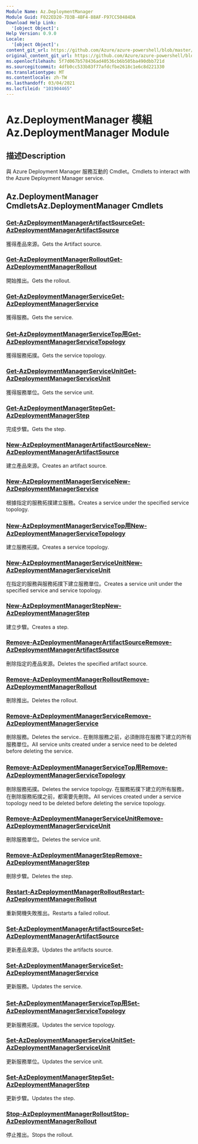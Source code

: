```yaml
---
Module Name: Az.DeploymentManager
Module Guid: F022ED20-7D3B-4BF4-88AF-F97CC50484DA
Download Help Link:
  '[object Object]': 
Help Version: 0.9.0
Locale:
  '[object Object]': 
content_git_url: https://github.com/Azure/azure-powershell/blob/master/src/DeploymentManager/DeploymentManager/help/Az.DeploymentManager.md
original_content_git_url: https://github.com/Azure/azure-powershell/blob/master/src/DeploymentManager/DeploymentManager/help/Az.DeploymentManager.md
ms.openlocfilehash: 5f7d067b578436ad40536cb6b505ba490dbb721d
ms.sourcegitcommit: 4dfb0cc533b83f77afdcfbe2618c1e6c8d221330
ms.translationtype: MT
ms.contentlocale: zh-TW
ms.lasthandoff: 03/04/2021
ms.locfileid: "101904465"
---
```

# <span data-ttu-id="c7057-101">Az.DeploymentManager 模組</span><span class="sxs-lookup"><span data-stu-id="c7057-101">Az.DeploymentManager Module</span></span>
## <span data-ttu-id="c7057-102">描述</span><span class="sxs-lookup"><span data-stu-id="c7057-102">Description</span></span>
<span data-ttu-id="c7057-103">與 Azure Deployment Manager 服務互動的 Cmdlet。</span><span class="sxs-lookup"><span data-stu-id="c7057-103">Cmdlets to interact with the Azure Deployment Manager service.</span></span>

## <span data-ttu-id="c7057-104">Az.DeploymentManager Cmdlets</span><span class="sxs-lookup"><span data-stu-id="c7057-104">Az.DeploymentManager Cmdlets</span></span>
### [<span data-ttu-id="c7057-105">Get-AzDeploymentManagerArtifactSource</span><span class="sxs-lookup"><span data-stu-id="c7057-105">Get-AzDeploymentManagerArtifactSource</span></span>](Get-AzDeploymentManagerArtifactSource.md)
<span data-ttu-id="c7057-106">獲得產品來源。</span><span class="sxs-lookup"><span data-stu-id="c7057-106">Gets the Artifact source.</span></span>

### [<span data-ttu-id="c7057-107">Get-AzDeploymentManagerRollout</span><span class="sxs-lookup"><span data-stu-id="c7057-107">Get-AzDeploymentManagerRollout</span></span>](Get-AzDeploymentManagerRollout.md)
<span data-ttu-id="c7057-108">開始推出。</span><span class="sxs-lookup"><span data-stu-id="c7057-108">Gets the rollout.</span></span>

### [<span data-ttu-id="c7057-109">Get-AzDeploymentManagerService</span><span class="sxs-lookup"><span data-stu-id="c7057-109">Get-AzDeploymentManagerService</span></span>](Get-AzDeploymentManagerService.md)
<span data-ttu-id="c7057-110">獲得服務。</span><span class="sxs-lookup"><span data-stu-id="c7057-110">Gets the service.</span></span>

### [<span data-ttu-id="c7057-111">Get-AzDeploymentManagerServiceTop用</span><span class="sxs-lookup"><span data-stu-id="c7057-111">Get-AzDeploymentManagerServiceTopology</span></span>](Get-AzDeploymentManagerServiceTopology.md)
<span data-ttu-id="c7057-112">獲得服務拓撲。</span><span class="sxs-lookup"><span data-stu-id="c7057-112">Gets the service topology.</span></span>

### [<span data-ttu-id="c7057-113">Get-AzDeploymentManagerServiceUnit</span><span class="sxs-lookup"><span data-stu-id="c7057-113">Get-AzDeploymentManagerServiceUnit</span></span>](Get-AzDeploymentManagerServiceUnit.md)
<span data-ttu-id="c7057-114">獲得服務單位。</span><span class="sxs-lookup"><span data-stu-id="c7057-114">Gets the service unit.</span></span>

### [<span data-ttu-id="c7057-115">Get-AzDeploymentManagerStep</span><span class="sxs-lookup"><span data-stu-id="c7057-115">Get-AzDeploymentManagerStep</span></span>](Get-AzDeploymentManagerStep.md)
<span data-ttu-id="c7057-116">完成步驟。</span><span class="sxs-lookup"><span data-stu-id="c7057-116">Gets the step.</span></span>

### [<span data-ttu-id="c7057-117">New-AzDeploymentManagerArtifactSource</span><span class="sxs-lookup"><span data-stu-id="c7057-117">New-AzDeploymentManagerArtifactSource</span></span>](New-AzDeploymentManagerArtifactSource.md)
<span data-ttu-id="c7057-118">建立產品來源。</span><span class="sxs-lookup"><span data-stu-id="c7057-118">Creates an artifact source.</span></span>

### [<span data-ttu-id="c7057-119">New-AzDeploymentManagerService</span><span class="sxs-lookup"><span data-stu-id="c7057-119">New-AzDeploymentManagerService</span></span>](New-AzDeploymentManagerService.md)
<span data-ttu-id="c7057-120">根據指定的服務拓撲建立服務。</span><span class="sxs-lookup"><span data-stu-id="c7057-120">Creates a service under the specified service topology.</span></span>

### [<span data-ttu-id="c7057-121">New-AzDeploymentManagerServiceTop用</span><span class="sxs-lookup"><span data-stu-id="c7057-121">New-AzDeploymentManagerServiceTopology</span></span>](New-AzDeploymentManagerServiceTopology.md)
<span data-ttu-id="c7057-122">建立服務拓撲。</span><span class="sxs-lookup"><span data-stu-id="c7057-122">Creates a service topology.</span></span>

### [<span data-ttu-id="c7057-123">New-AzDeploymentManagerServiceUnit</span><span class="sxs-lookup"><span data-stu-id="c7057-123">New-AzDeploymentManagerServiceUnit</span></span>](New-AzDeploymentManagerServiceUnit.md)
<span data-ttu-id="c7057-124">在指定的服務與服務拓撲下建立服務單位。</span><span class="sxs-lookup"><span data-stu-id="c7057-124">Creates a service unit under the specified service and service topology.</span></span>

### [<span data-ttu-id="c7057-125">New-AzDeploymentManagerStep</span><span class="sxs-lookup"><span data-stu-id="c7057-125">New-AzDeploymentManagerStep</span></span>](New-AzDeploymentManagerStep.md)
<span data-ttu-id="c7057-126">建立步驟。</span><span class="sxs-lookup"><span data-stu-id="c7057-126">Creates a step.</span></span>

### [<span data-ttu-id="c7057-127">Remove-AzDeploymentManagerArtifactSource</span><span class="sxs-lookup"><span data-stu-id="c7057-127">Remove-AzDeploymentManagerArtifactSource</span></span>](Remove-AzDeploymentManagerArtifactSource.md)
<span data-ttu-id="c7057-128">刪除指定的產品來源。</span><span class="sxs-lookup"><span data-stu-id="c7057-128">Deletes the specified artifact source.</span></span>

### [<span data-ttu-id="c7057-129">Remove-AzDeploymentManagerRollout</span><span class="sxs-lookup"><span data-stu-id="c7057-129">Remove-AzDeploymentManagerRollout</span></span>](Remove-AzDeploymentManagerRollout.md)
<span data-ttu-id="c7057-130">刪除推出。</span><span class="sxs-lookup"><span data-stu-id="c7057-130">Deletes the rollout.</span></span>

### [<span data-ttu-id="c7057-131">Remove-AzDeploymentManagerService</span><span class="sxs-lookup"><span data-stu-id="c7057-131">Remove-AzDeploymentManagerService</span></span>](Remove-AzDeploymentManagerService.md)
<span data-ttu-id="c7057-132">刪除服務。</span><span class="sxs-lookup"><span data-stu-id="c7057-132">Deletes the service..</span></span> <span data-ttu-id="c7057-133">在刪除服務之前，必須刪除在服務下建立的所有服務單位。</span><span class="sxs-lookup"><span data-stu-id="c7057-133">All service units created under a service need to be deleted before deleting the service.</span></span>

### [<span data-ttu-id="c7057-134">Remove-AzDeploymentManagerServiceTop用</span><span class="sxs-lookup"><span data-stu-id="c7057-134">Remove-AzDeploymentManagerServiceTopology</span></span>](Remove-AzDeploymentManagerServiceTopology.md)
<span data-ttu-id="c7057-135">刪除服務拓撲。</span><span class="sxs-lookup"><span data-stu-id="c7057-135">Deletes the service topology.</span></span> <span data-ttu-id="c7057-136">在服務拓撲下建立的所有服務，在刪除服務拓撲之前，都需要先刪除。</span><span class="sxs-lookup"><span data-stu-id="c7057-136">All services created under a service topology need to be deleted before deleting the service topology.</span></span>

### [<span data-ttu-id="c7057-137">Remove-AzDeploymentManagerServiceUnit</span><span class="sxs-lookup"><span data-stu-id="c7057-137">Remove-AzDeploymentManagerServiceUnit</span></span>](Remove-AzDeploymentManagerServiceUnit.md)
<span data-ttu-id="c7057-138">刪除服務單位。</span><span class="sxs-lookup"><span data-stu-id="c7057-138">Deletes the service unit.</span></span>

### [<span data-ttu-id="c7057-139">Remove-AzDeploymentManagerStep</span><span class="sxs-lookup"><span data-stu-id="c7057-139">Remove-AzDeploymentManagerStep</span></span>](Remove-AzDeploymentManagerStep.md)
<span data-ttu-id="c7057-140">刪除步驟。</span><span class="sxs-lookup"><span data-stu-id="c7057-140">Deletes the step.</span></span>

### [<span data-ttu-id="c7057-141">Restart-AzDeploymentManagerRollout</span><span class="sxs-lookup"><span data-stu-id="c7057-141">Restart-AzDeploymentManagerRollout</span></span>](Restart-AzDeploymentManagerRollout.md)
<span data-ttu-id="c7057-142">重新開機失敗推出。</span><span class="sxs-lookup"><span data-stu-id="c7057-142">Restarts a failed rollout.</span></span>

### [<span data-ttu-id="c7057-143">Set-AzDeploymentManagerArtifactSource</span><span class="sxs-lookup"><span data-stu-id="c7057-143">Set-AzDeploymentManagerArtifactSource</span></span>](Set-AzDeploymentManagerArtifactSource.md)
<span data-ttu-id="c7057-144">更新產品來源。</span><span class="sxs-lookup"><span data-stu-id="c7057-144">Updates the artifacts source.</span></span>

### [<span data-ttu-id="c7057-145">Set-AzDeploymentManagerService</span><span class="sxs-lookup"><span data-stu-id="c7057-145">Set-AzDeploymentManagerService</span></span>](Set-AzDeploymentManagerService.md)
<span data-ttu-id="c7057-146">更新服務。</span><span class="sxs-lookup"><span data-stu-id="c7057-146">Updates the service.</span></span>

### [<span data-ttu-id="c7057-147">Set-AzDeploymentManagerServiceTop用</span><span class="sxs-lookup"><span data-stu-id="c7057-147">Set-AzDeploymentManagerServiceTopology</span></span>](Set-AzDeploymentManagerServiceTopology.md)
<span data-ttu-id="c7057-148">更新服務拓撲。</span><span class="sxs-lookup"><span data-stu-id="c7057-148">Updates the service topology.</span></span>

### [<span data-ttu-id="c7057-149">Set-AzDeploymentManagerServiceUnit</span><span class="sxs-lookup"><span data-stu-id="c7057-149">Set-AzDeploymentManagerServiceUnit</span></span>](Set-AzDeploymentManagerServiceUnit.md)
<span data-ttu-id="c7057-150">更新服務單位。</span><span class="sxs-lookup"><span data-stu-id="c7057-150">Updates the service unit.</span></span>

### [<span data-ttu-id="c7057-151">Set-AzDeploymentManagerStep</span><span class="sxs-lookup"><span data-stu-id="c7057-151">Set-AzDeploymentManagerStep</span></span>](Set-AzDeploymentManagerStep.md)
<span data-ttu-id="c7057-152">更新步驟。</span><span class="sxs-lookup"><span data-stu-id="c7057-152">Updates the step.</span></span>

### [<span data-ttu-id="c7057-153">Stop-AzDeploymentManagerRollout</span><span class="sxs-lookup"><span data-stu-id="c7057-153">Stop-AzDeploymentManagerRollout</span></span>](Stop-AzDeploymentManagerRollout.md)
<span data-ttu-id="c7057-154">停止推出。</span><span class="sxs-lookup"><span data-stu-id="c7057-154">Stops the rollout.</span></span>

